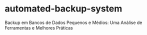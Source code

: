 # automated-backup-system
Backup em Bancos de Dados Pequenos e Médios: Uma Análise de Ferramentas e Melhores Práticas
